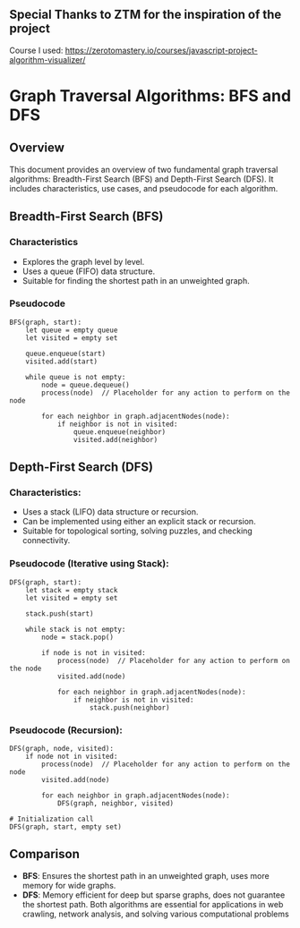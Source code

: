 ## Special Thanks to ZTM for the inspiration of the project
Course I used: https://zerotomastery.io/courses/javascript-project-algorithm-visualizer/
# Graph Traversal Algorithms: BFS and DFS

## Overview
This document provides an overview of two fundamental graph traversal algorithms: Breadth-First Search (BFS) and Depth-First Search (DFS). It includes characteristics, use cases, and pseudocode for each algorithm.

## Breadth-First Search (BFS)

### Characteristics
- Explores the graph level by level.
- Uses a queue (FIFO) data structure.
- Suitable for finding the shortest path in an unweighted graph.

### Pseudocode
```pseudo
BFS(graph, start):
    let queue = empty queue
    let visited = empty set
    
    queue.enqueue(start)
    visited.add(start)
    
    while queue is not empty:
        node = queue.dequeue()
        process(node)  // Placeholder for any action to perform on the node
        
        for each neighbor in graph.adjacentNodes(node):
            if neighbor is not in visited:
                queue.enqueue(neighbor)
                visited.add(neighbor)
```

## Depth-First Search (DFS)

### Characteristics:
- Uses a stack (LIFO) data structure or recursion.
- Can be implemented using either an explicit stack or recursion.
- Suitable for topological sorting, solving puzzles, and checking connectivity.

### Pseudocode (Iterative using Stack):
```pseudo
DFS(graph, start):
    let stack = empty stack
    let visited = empty set
    
    stack.push(start)
    
    while stack is not empty:
        node = stack.pop()
        
        if node is not in visited:
            process(node)  // Placeholder for any action to perform on the node
            visited.add(node)
            
            for each neighbor in graph.adjacentNodes(node):
                if neighbor is not in visited:
                    stack.push(neighbor)
```

### Pseudocode (Recursion):
```pseudo
DFS(graph, node, visited):
    if node not in visited:
        process(node)  // Placeholder for any action to perform on the node
        visited.add(node)
        
        for each neighbor in graph.adjacentNodes(node):
            DFS(graph, neighbor, visited)

# Initialization call
DFS(graph, start, empty set)
```

## Comparison
- **BFS**: Ensures the shortest path in an unweighted graph, uses more memory for wide graphs.
- **DFS**: Memory efficient for deep but sparse graphs, does not guarantee the shortest path.
Both algorithms are essential for applications in web crawling, network analysis, and solving various computational problems
